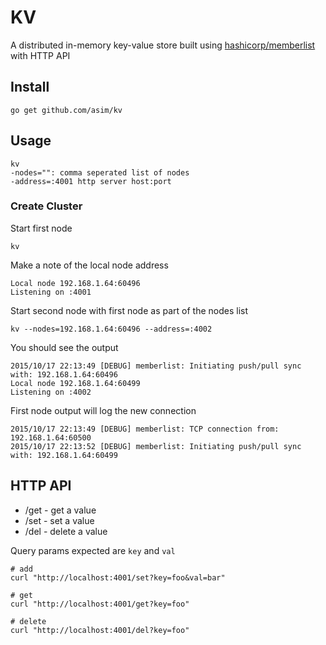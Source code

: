 # KV

A distributed in-memory key-value store built using [hashicorp/memberlist](https://github.com/hashicorp/memberlist) with HTTP API

## Install

```shell
go get github.com/asim/kv
```

## Usage

```shell
kv
-nodes="": comma seperated list of nodes
-address=:4001 http server host:port
```

### Create Cluster

Start first node
```shell
kv
```

Make a note of the local node address
```
Local node 192.168.1.64:60496
Listening on :4001
```

Start second node with first node as part of the nodes list
```shell
kv --nodes=192.168.1.64:60496 --address=:4002
```

You should see the output
```
2015/10/17 22:13:49 [DEBUG] memberlist: Initiating push/pull sync with: 192.168.1.64:60496
Local node 192.168.1.64:60499
Listening on :4002
```

First node output will log the new connection
```shell
2015/10/17 22:13:49 [DEBUG] memberlist: TCP connection from: 192.168.1.64:60500
2015/10/17 22:13:52 [DEBUG] memberlist: Initiating push/pull sync with: 192.168.1.64:60499
```

## HTTP API

- /get - get a value
- /set - set a value
- /del - delete a value

Query params expected are `key` and `val`

```shell
# add
curl "http://localhost:4001/set?key=foo&val=bar"

# get
curl "http://localhost:4001/get?key=foo"

# delete
curl "http://localhost:4001/del?key=foo"
```
